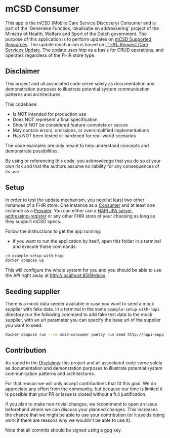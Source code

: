 # mCSD Consumer

This app is the mCSD (Mobile Care Service Discovery) Consumer and is part of
the 'Generieke Functies, lokalisatie en addressering' project of the Ministry of Health, Welfare and Sport of the Dutch government. The purpose of this application is
to perform updates on [mCSD Supported Resources](https://profiles.ihe.net/ITI/mCSD/index.html).
The update mechanism is based on [ITI-91: Request Care Services Update](https://profiles.ihe.net/ITI/mCSD/ITI-91.html).
The update uses http as a basis for CRUD operations, and operates regardless of
the FHIR store type.

## Disclaimer

This project and all associated code serve solely as documentation
and demonstration purposes to illustrate potential system
communication patterns and architectures.

This codebase:

- Is NOT intended for production use
- Does NOT represent a final specification
- Should NOT be considered feature-complete or secure
- May contain errors, omissions, or oversimplified implementations
- Has NOT been tested or hardened for real-world scenarios

The code examples are only meant to help understand concepts and demonstrate possibilities.

By using or referencing this code, you acknowledge that you do so at your own
risk and that the authors assume no liability for any consequences of its use.

## Setup

In order to test the update mechanism, you need at least two other instances of
a FHIR store. One instance as a [Consumer](https://profiles.ihe.net/ITI/mCSD/volume-1.html#146113-care-services-update-consumer)
and at least one instance as a
[Provider](https://profiles.ihe.net/ITI/mCSD/volume-1.html#146113-care-services-update-consumer).
You can either use a [HAPI JPA server](https://hapifhir.io/hapi-fhir/),  
[addressing-register](https://github.com/minvws/gfmodules-addressing-register) or
any other FHIR store of your choosing as long as they support mCSD specs.

Follow the instructions to get the app running:

- if you want to run the application by itself, open this folder in a terminal and execute these commands:

```bash
cd example-setup-with-hapi
docker compose up
```

This will configure the whole system for you and you should be able to use the
API right away at <http://localhost:8509/docs>.

## Seeding supplier

There is a mock data seeder available in case you want to seed a mock supplier with fake data.
In a terminal in the same `example-setup-with-hapi` directory run the following command to add fake test data to the mock supplier,
with an url parameter you can specify the base url of the supplier you want to seed:

```bash
docker compose run --rm mcsd-consumer poetry run seed http://hapi-supplier:8080/fhir/
```

## Contribution

As stated in the [Disclaimer](#disclaimer) this project and all associated code serve solely as documentation and 
demonstation purposes to illustrate potential system communication patterns and architectures.

For that reason we will only accept contributions that fit this goal. We do appreciate any effort from the 
community, but because our time is limited it is possible that your PR or issue is closed without a full justification.

If you plan to make non-trivial changes, we recommend to open an issue beforehand where we can discuss your planned changes. This increases the chance that we might be able to use your contribution (or it avoids doing work if there are reasons why we wouldn't be able to use it).

Note that all commits should be signed using a gpg key.
